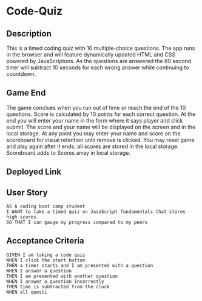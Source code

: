 # Code-Quiz

## Description

This is a timed coding quiz with 10 multiple-choice questions. The app runs in the browser and will feature dynamically updated HTML and CSS powered by JavaScriptons. As the questions are answered the 60 second timer will subtract 10 seconds for each wrong answer while continuing to countdown. 

## Game End

The game conclues when you run out of time or reach the end of the 10 questions. Score is calculated by 10 points for each correct question. At the end you will enter your name in the form where it says player and click submit. The score and your name will be displayed on the screen and in the local storage. At any point you may enter your name and score on the scoreboard for visual retention until remove is clicked. You may reset game and play again after it ends; all scores are stored in the local storage. Scoreboard adds to Scores array in local storage. 

## Deployed Link


## User Story

```
AS A coding boot camp student
I WANT to take a timed quiz on JavaScript fundamentals that stores high scores
SO THAT I can gauge my progress compared to my peers
```

## Acceptance Criteria

```
GIVEN I am taking a code quiz
WHEN I click the start button
THEN a timer starts and I am presented with a question
WHEN I answer a question
THEN I am presented with another question
WHEN I answer a question incorrectly
THEN time is subtracted from the clock
WHEN all questi
